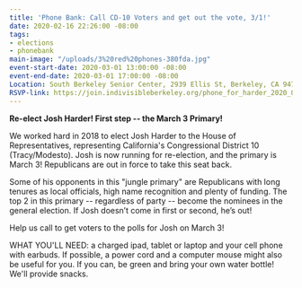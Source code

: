 ```yaml
---
title: 'Phone Bank: Call CD-10 Voters and get out the vote, 3/1!'
date: 2020-02-16 22:26:00 -08:00
tags:
- elections
- phonebank
main-image: "/uploads/3%20red%20phones-380fda.jpg"
event-start-date: 2020-03-01 13:00:00 -08:00
event-end-date: 2020-03-01 17:00:00 -08:00
Location: South Berkeley Senior Center, 2939 Ellis St, Berkeley, CA 94703
RSVP-link: https://join.indivisibleberkeley.org/phone_for_harder_2020_03_01
---
```


**Re-elect Josh Harder! First step -- the March 3 Primary!**

We worked hard in 2018 to elect Josh Harder to the House of Representatives, representing  California's Congressional District 10 (Tracy/Modesto). Josh is now running for re-election, and the primary is March 3! Republicans are out in force to take this seat back.

Some of his opponents in this "jungle primary" are Republicans with long tenures as local officials, high name recognition and plenty of funding.  The top 2 in this primary -- regardless of party -- become the nominees in the general election. If Josh doesn’t come in first or second, he’s out!

Help us call to get voters to the polls for Josh on March 3!

WHAT YOU'LL NEED: a charged ipad, tablet or laptop and your cell phone with earbuds. If possible, a power cord and a computer mouse might also be useful for you. If you can, be green and bring your own water bottle! We'll provide snacks.